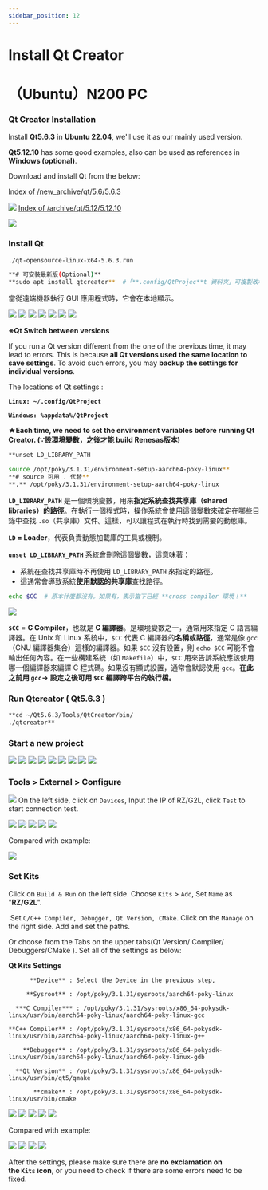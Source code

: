 ```yaml
---
sidebar_position: 12
---
```


# Install Qt Creator
# （Ubuntu）N200 PC

### **Qt Creator Installation**

Install **Qt5.6.3** in **Ubuntu 22.04**, we'll use it as our mainly used version.

**Qt5.12.10** has some good examples, also can be used as references in **Windows (optional)**.

Download and install Qt from the below:

[Index of /new_archive/qt/5.6/5.6.3](https://download.qt.io/new_archive/qt/5.6/5.6.3/)

![](../img/q02_01.png)
[Index of /archive/qt/5.12/5.12.10](https://download.qt.io/archive/qt/5.12/5.12.10/)

![](../img/q02_02.png)
### Install Qt

```bash
./qt-opensource-linux-x64-5.6.3.run

**# 可安裝最新版(Optional)**
**sudo apt install qtcreator**  #「**.config/QtProjec**t 資料夾」可複製改名(加QT版本別)
```

當從遠端機器執行 GUI 應用程式時，它會在本地顯示。

![](../img/q02_07.png)
![](../img/q02_08.png)
![](../img/q02_09.png)
![](../img/q02_10.png)
![](../img/q02_11.png)
![](../img/q02_12.png)
![](../img/q02_13.png)

**※Qt Switch between versions**

If you run a Qt version different from the one of the previous time, it may lead to errors. This is because **all Qt versions used the same location to save settings**. To avoid such errors, you may **backup the settings for individual versions**.

The locations of Qt settings :

**`Linux: ~/.config/QtProject`**

**`Windows: %appdata%/QtProject`**

**★Each time,  we need to set the environment variables before running Qt Creator. (∵設環境變數，之後才能 build Renesas版本)**

```bash
**unset LD_LIBRARY_PATH

source /opt/poky/3.1.31/environment-setup-aarch64-poky-linux**
**# source 可用 . 代替**
**.** /opt/poky/3.1.31/environment-setup-aarch64-poky-linux
```

**`LD_LIBRARY_PATH`** 是一個環境變數，用來**指定系統查找共享庫（shared libraries）的路徑**。在執行一個程式時，操作系統會使用這個變數來確定在哪些目錄中查找 `.so`（共享庫）文件。這樣，可以讓程式在執行時找到需要的動態庫。

**`LD` = Loader**，代表負責動態加載庫的工具或機制。

**`unset LD_LIBRARY_PATH`** 系統會刪除這個變數，這意味著：

- 系統在查找共享庫時不再使用 `LD_LIBRARY_PATH` 來指定的路徑。
- 這通常會導致系統**使用默認的共享庫**查找路徑。

```bash
echo $CC  # 原本什麼都沒有。如果有，表示當下已經 **cross compiler 環境！**
```

![](../img/q02_14.png)

**`$CC`** = **C Compiler**，也就是 **C 編譯器**。是環境變數之一，通常用來指定 C 語言編譯器。在 Unix 和 Linux 系統中，`$CC` 代表 C 編譯器的**名稱或路徑**，通常是像 `gcc`（GNU 編譯器集合）這樣的編譯器。如果 `$CC` 沒有設置，則 `echo $CC` 可能不會輸出任何內容。在一些構建系統（如 `Makefile`）中，`$CC` 用來告訴系統應該使用哪一個編譯器來編譯 C 程式碼。如果沒有顯式設置，通常會默認使用 `gcc`。**在此之前用 `gcc`→ 設定之後可用 `$CC` 編譯跨平台的執行檔。**

### Run Qtcreator ( Qt5.6.3 )

```bash
**cd ~/Qt5.6.3/Tools/QtCreator/bin/
./qtcreator**
```

### **Start a new project**

![](../img/q02_15.png)
![](../img/q02_16.png)
![](../img/q02_17.png)
![](../img/q02_18.png)
![](../img/q02_19.png)
![](../img/q02_20.png)
![](../img/q02_21.png)
![](../img/q02_22.png)
![](../img/q02_23.png)

### **Tools > External > Configure**

![](../img/q02_24.png)
On the left side, click on `Devices`, Input the IP of RZ/G2L, click `Test` to start connection test.

![](../img/q02_25.png)
![](../img/q02_26.png)
![](../img/q02_27.png)
![](../img/q02_28.png)
![](../img/q02_29.png)

Compared with example:

![](../img/q02_30.png)
### **Set Kits**

Click on `Build & Run` on the left side. Choose `Kits` > `Add`, Set `Name` as "**RZ/G2L**".

 Set `C/C++ Compiler, Debugger, Qt Version, CMake`. Click on the `Manage` on the right side. Add and set the paths. 

Or choose from the Tabs on the upper tabs(Qt Version/ Compiler/ Debuggers/CMake ). Set all of the settings as below:

**Qt Kits Settings**

```
      **Device** : Select the Device in the previous step,

     **Sysroot** : /opt/poky/3.1.31/sysroots/aarch64-poky-linux

  ***C Compiler*** : /opt/poky/3.1.31/sysroots/x86_64-pokysdk-linux/usr/bin/aarch64-poky-linux/aarch64-poky-linux-gcc

**C++ Compiler** : /opt/poky/3.1.31/sysroots/x86_64-pokysdk-linux/usr/bin/aarch64-poky-linux/aarch64-poky-linux-g++

    **Debugger** : /opt/poky/3.1.31/sysroots/x86_64-pokysdk-linux/usr/bin/aarch64-poky-linux/aarch64-poky-linux-gdb

  **Qt Version** : /opt/poky/3.1.31/sysroots/x86_64-pokysdk-linux/usr/bin/qt5/qmake

       **cmake** : /opt/poky/3.1.31/sysroots/x86_64-pokysdk-linux/usr/bin/cmake
```

![](../img/q02_31.png)
![](../img/q02_32.png)
![](../img/q02_33.png)
![](../img/q02_34.png)
![](../img/q02_35.png)

Compared with example:

![](../img/q02_36.png)
![](../img/q02_37.png)
![](../img/q02_38.png)
![](../img/q02_39.png)

After the settings, please make sure there are **no exclamation on the `Kits` icon**, or you need to check if there are some errors need to be fixed.